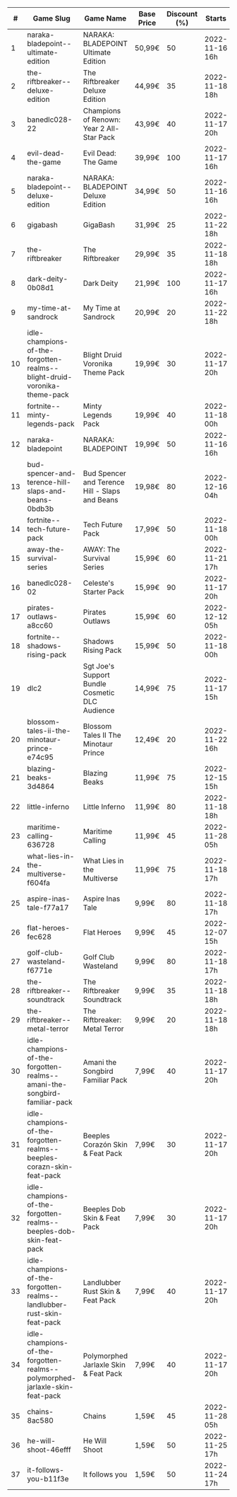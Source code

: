 |#|Game Slug|Game Name|Base Price|Discount (%)|Starts|Ends|
|---|---|---|---|---|---|---|
|1|naraka-bladepoint--ultimate-edition|NARAKA: BLADEPOINT  Ultimate Edition|50,99€|50|2022-11-16 16h|2022-11-22 16h|
|2|the-riftbreaker--deluxe-edition|The Riftbreaker Deluxe Edition|44,99€|35|2022-11-18 18h|2022-11-29 18h|
|3|banedlc028-22|Champions of Renown: Year 2 All-Star Pack|43,99€|40|2022-11-17 20h|2022-11-21 20h|
|4|evil-dead-the-game|Evil Dead: The Game|39,99€|100|2022-11-17 16h|2022-11-24 16h|
|5|naraka-bladepoint--deluxe-edition|NARAKA: BLADEPOINT Deluxe Edition|34,99€|50|2022-11-16 16h|2022-11-22 16h|
|6|gigabash|GigaBash|31,99€|25|2022-11-22 18h|2022-11-29 18h|
|7|the-riftbreaker|The Riftbreaker|29,99€|35|2022-11-18 18h|2022-11-29 18h|
|8|dark-deity-0b08d1|Dark Deity|21,99€|100|2022-11-17 16h|2022-11-24 16h|
|9|my-time-at-sandrock|My Time at Sandrock|20,99€|20|2022-11-22 18h|2022-11-29 18h|
|10|idle-champions-of-the-forgotten-realms--blight-druid-voronika-theme-pack|Blight Druid Voronika Theme Pack|19,99€|30|2022-11-17 20h|2022-11-21 20h|
|11|fortnite--minty-legends-pack|Minty Legends Pack|19,99€|40|2022-11-18 00h|2022-11-29 12h|
|12|naraka-bladepoint|NARAKA: BLADEPOINT|19,99€|50|2022-11-16 16h|2022-11-22 16h|
|13|bud-spencer-and-terence-hill-slaps-and-beans-0bdb3b|Bud Spencer and Terence Hill - Slaps and Beans|19,98€|80|2022-12-16 04h|2023-01-01 04h|
|14|fortnite--tech-future-pack|Tech Future Pack|17,99€|50|2022-11-18 00h|2022-11-29 12h|
|15|away-the-survival-series|AWAY: The Survival Series|15,99€|60|2022-11-21 17h|2022-12-05 17h|
|16|banedlc028-02|Celeste's Starter Pack|15,99€|90|2022-11-17 20h|2022-11-21 20h|
|17|pirates-outlaws-a8cc60|Pirates Outlaws|15,99€|60|2022-12-12 05h|2022-12-18 05h|
|18|fortnite--shadows-rising-pack|Shadows Rising Pack|15,99€|50|2022-11-18 00h|2022-11-29 12h|
|19|dlc2|Sgt Joe's Support Bundle Cosmetic DLC Audience|14,99€|75|2022-11-17 15h|2022-11-17 16h|
|20|blossom-tales-ii-the-minotaur-prince-e74c95|Blossom Tales II The Minotaur Prince|12,49€|20|2022-11-22 16h|2022-11-29 16h|
|21|blazing-beaks-3d4864|Blazing Beaks|11,99€|75|2022-12-15 15h|2023-01-02 15h|
|22|little-inferno|Little Inferno|11,99€|80|2022-11-18 18h|2022-11-21 18h|
|23|maritime-calling-636728|Maritime Calling|11,99€|45|2022-11-28 05h|2022-12-05 05h|
|24|what-lies-in-the-multiverse-f604fa|What Lies in the Multiverse|11,99€|75|2022-11-18 17h|2022-12-02 17h|
|25|aspire-inas-tale-f77a17|Aspire Inas Tale|9,99€|80|2022-11-18 17h|2022-12-02 17h|
|26|flat-heroes-fec628|Flat Heroes|9,99€|45|2022-12-07 15h|2022-12-14 15h|
|27|golf-club-wasteland-f6771e|Golf Club Wasteland|9,99€|80|2022-11-18 17h|2022-12-02 17h|
|28|the-riftbreaker--soundtrack|The Riftbreaker Soundtrack|9,99€|35|2022-11-18 18h|2022-11-29 18h|
|29|the-riftbreaker--metal-terror|The Riftbreaker: Metal Terror|9,99€|20|2022-11-18 18h|2022-11-29 18h|
|30|idle-champions-of-the-forgotten-realms--amani-the-songbird-familiar-pack|Amani the Songbird Familiar Pack|7,99€|40|2022-11-17 20h|2022-11-21 20h|
|31|idle-champions-of-the-forgotten-realms--beeples-corazn-skin-feat-pack|Beeples Corazón Skin & Feat Pack|7,99€|30|2022-11-17 20h|2022-11-21 20h|
|32|idle-champions-of-the-forgotten-realms--beeples-dob-skin-feat-pack|Beeples Dob Skin & Feat Pack|7,99€|30|2022-11-17 20h|2022-11-21 20h|
|33|idle-champions-of-the-forgotten-realms--landlubber-rust-skin-feat-pack|Landlubber Rust Skin & Feat Pack|7,99€|40|2022-11-17 20h|2022-11-21 20h|
|34|idle-champions-of-the-forgotten-realms--polymorphed-jarlaxle-skin-feat-pack|Polymorphed Jarlaxle Skin & Feat Pack|7,99€|40|2022-11-17 20h|2022-11-21 20h|
|35|chains-8ac580|Chains|1,59€|45|2022-11-28 05h|2022-12-05 05h|
|36|he-will-shoot-46efff|He Will Shoot|1,59€|50|2022-11-25 17h|2022-12-08 17h|
|37|it-follows-you-b11f3e|It follows you|1,59€|50|2022-11-24 17h|2022-12-08 17h|
